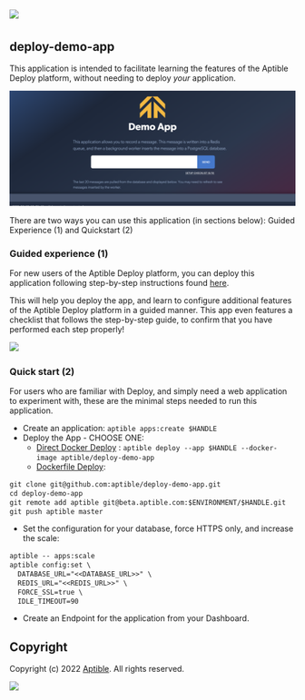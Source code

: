 # ![](https://www.aptible.com/static/aptible-logo-dark-f7de71beb81b1638c34f88d100804d1b.png)

## deploy-demo-app

This application is intended to facilitate learning the features of the Aptible Deploy platform, without
needing to deploy _your_ application.

![](https://github.com/aptible/deploy-demo-app/blob/master/screenshots/demo.png)

There are two ways you can use this application (in sections below): Guided Experience (1) and Quickstart (2)

### Guided experience (1)

For new users of the Aptible Deploy platform, you can deploy this application following step-by-step 
instructions found [here](https://www.aptible.com/docs/getting-started/deploy-starter-template/python-flask#python-flask-demo-app).

This will help you deploy the app, and learn to configure additional features of the Aptible Deploy platform 
in a guided manner. This app even features a checklist that follows the step-by-step guide, to confirm 
that you have performed each step properly!

![](https://github.com/aptible/deploy-demo-app/blob/master/screenshots/checklist.png)


### Quick start (2)

For users who are familiar with Deploy, and simply need a web application to experiment with, these
 are the minimal steps needed to run this application.

* Create an application: `aptible apps:create $HANDLE`
* Deploy the App - CHOOSE ONE:
  * [Direct Docker Deploy](https://www.aptible.com/documentation/deploy/reference/apps/image/direct-docker-image-deploy.html) : `aptible deploy --app $HANDLE --docker-image aptible/deploy-demo-app`
  * [Dockerfile Deploy](https://deploy-docs.aptible.com/docs/dockerfile-deploy-example): 
  
```shell
git clone git@github.com:aptible/deploy-demo-app.git 
cd deploy-demo-app 
git remote add aptible git@beta.aptible.com:$ENVIRONMENT/$HANDLE.git 
git push aptible master
```

* Set the configuration for your database, force HTTPS only, and increase the scale:

```shell
aptible -- apps:scale 
aptible config:set \
  DATABASE_URL="<<DATABASE_URL>>" \ 
  REDIS_URL="<<REDIS_URL>>" \
  FORCE_SSL=true \
  IDLE_TIMEOUT=90
```

* Create an Endpoint for the application from your Dashboard.

## Copyright

Copyright (c) 2022 [Aptible](https://www.aptible.com). All rights reserved.

[<img src="https://avatars2.githubusercontent.com/u/1580788?v=4&s=60" />](https://github.com/UserNotFound)

